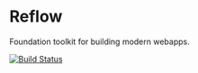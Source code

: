 # Reflow

Foundation toolkit for building modern webapps.

[![Build Status](https://travis-ci.org/jimzhan/reflow.svg?branch=master)](https://travis-ci.org/jimzhan/reflow)
